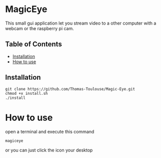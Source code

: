 # MagicEye
<p>This small gui application let you stream video to a other computer with a webcam or the raspberry pi cam. </p>


## Table of Contents

- [Installation](#installation)
- [How to use](#how-to-use)
## Installation
```
git clone https://github.com/Thomas-Toulouse/Magic-Eye.git
chmod +x install.sh
./install
```
# How to use
open a terminal and execute this command
```
magiceye
```
or you can just click the icon your desktop

